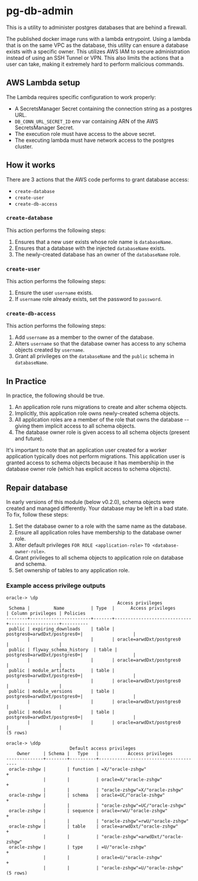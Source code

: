# pg-db-admin

This is a utility to administer postgres databases that are behind a firewall.

The published docker image runs with a lambda entrypoint.
Using a lambda that is on the same VPC as the database, this utility can ensure a database exists with a specific owner.
This utilizes AWS IAM to secure administration instead of using an SSH Tunnel or VPN.
This also limits the actions that a user can take, making it extremely hard to perform malicious commands.

## AWS Lambda setup

The Lambda requires specific configuration to work properly:

- A SecretsManager Secret containing the connection string as a postgres URL.
- `DB_CONN_URL_SECRET_ID` env var containing ARN of the AWS SecretsManager Secret.
- The execution role must have access to the above secret.
- The executing lambda must have network access to the postgres cluster.

## How it works

There are 3 actions that the AWS code performs to grant database access:
- `create-database`
- `create-user`
- `create-db-access`

### `create-database`

This action performs the following steps:
1. Ensures that a new user exists whose role name is `databaseName`.
2. Ensures that a database with the injected `databaseName` exists.
3. The newly-created database has an owner of the `databaseName` role.

### `create-user`

This action performs the following steps:
1. Ensure the user `username` exists.
2. If `username` role already exists, set the password to `password`.

### `create-db-access`

This action performs the following steps:
1. Add `username` as a member to the owner of the database.
2. Alters `username` so that the database owner has access to any schema objects created by `username`.
3. Grant all privileges on the `databaseName` and the `public` schema in `databaseName`.

## In Practice

In practice, the following should be true.

1. An application role runs migrations to create and alter schema objects.
2. Implicitly, this application role owns newly-created schema objects.
3. All application roles are a member of the role that owns the database -- giving them implicit access to all schema objects.
4. The database owner role is given access to all schema objects (present and future).

It's important to note that an application user created for a worker application typically does not perform migrations.
This application user is granted access to schema objects because it has membership in the database owner role (which has explicit access to schema objects).

## Repair database

In early versions of this module (below v0.2.0), schema objects were created and managed differently.
Your database may be left in a bad state.
To fix, follow these steps:
1. Set the database owner to a role with the same name as the database.
2. Ensure all application roles have membership to the database owner role.
3. Alter default privileges `FOR ROLE <application-role>` `TO <database-owner-role>`.
4. Grant privileges to all schema objects to application role on database and schema.
5. Set ownership of tables to any application role.

### Example access privilege outputs

```shell
oracle-> \dp
                                          Access privileges
 Schema |         Name          | Type  |      Access privileges      | Column privileges | Policies 
--------+-----------------------+-------+-----------------------------+-------------------+----------
 public | expiring_downloads    | table | postgres0=arwdDxt/postgres0+|                   | 
        |                       |       | oracle=arwdDxt/postgres0    |                   | 
 public | flyway_schema_history  | table | postgres0=arwdDxt/postgres0+|                   | 
        |                       |       | oracle=arwdDxt/postgres0    |                   | 
 public | module_artifacts      | table | postgres0=arwdDxt/postgres0+|                   | 
        |                       |       | oracle=arwdDxt/postgres0    |                   | 
 public | module_versions       | table | postgres0=arwdDxt/postgres0+|                   | 
        |                       |       | oracle=arwdDxt/postgres0    |                   | 
 public | modules               | table | postgres0=arwdDxt/postgres0+|                   | 
        |                       |       | oracle=arwdDxt/postgres0    |                   | 
(5 rows)

oracle-> \ddp
                        Default access privileges
    Owner     | Schema |   Type   |           Access privileges           
--------------+--------+----------+---------------------------------------
 oracle-zshgw |        | function | =X/"oracle-zshgw"                    +
              |        |          | oracle=X/"oracle-zshgw"              +
              |        |          | "oracle-zshgw"=X/"oracle-zshgw"
 oracle-zshgw |        | schema   | oracle=UC/"oracle-zshgw"             +
              |        |          | "oracle-zshgw"=UC/"oracle-zshgw"
 oracle-zshgw |        | sequence | oracle=rwU/"oracle-zshgw"            +
              |        |          | "oracle-zshgw"=rwU/"oracle-zshgw"
 oracle-zshgw |        | table    | oracle=arwdDxt/"oracle-zshgw"        +
              |        |          | "oracle-zshgw"=arwdDxt/"oracle-zshgw"
 oracle-zshgw |        | type     | =U/"oracle-zshgw"                    +
              |        |          | oracle=U/"oracle-zshgw"              +
              |        |          | "oracle-zshgw"=U/"oracle-zshgw"
(5 rows)
```
